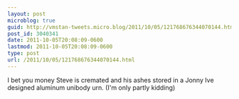 ```yaml
---
layout: post
microblog: true
guid: http://vmstan-tweets.micro.blog/2011/10/05/121768676344070144.html
post_id: 3040341
date: 2011-10-05T20:08:09-0600
lastmod: 2011-10-05T20:08:09-0600
type: post
url: /2011/10/05/121768676344070144.html
---
```

I bet you money Steve is cremated and his ashes stored in a Jonny Ive designed aluminum unibody urn. (I'm only partly kidding)
